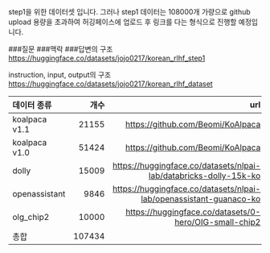 step1을 위한 데이터셋 입니다.
그러나 step1 데이터는 108000개 가량으로 github upload 용량을 초과하여
허깅페이스에 업로드 후 링크를 다는 형식으로 진행할 예정입니다.


###질문 ###맥락 ###답변의 구조  
https://huggingface.co/datasets/jojo0217/korean_rlhf_step1

instruction, input, output의 구조  
https://huggingface.co/datasets/jojo0217/korean_rlhf_dataset

|데이터 종류|개수|url|
|:---|---:|---:|
|koalpaca v1.1|21155|https://github.com/Beomi/KoAlpaca|
|koalpaca v1.0|51424|https://github.com/Beomi/KoAlpaca|
|dolly|15009|https://huggingface.co/datasets/nlpai-lab/databricks-dolly-15k-ko|
|openassistant|9846|https://huggingface.co/datasets/nlpai-lab/openassistant-guanaco-ko|
|olg_chip2|10000|https://huggingface.co/datasets/0-hero/OIG-small-chip2|
|총합|107434||